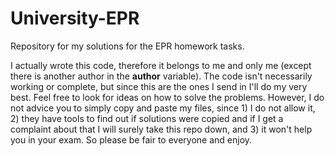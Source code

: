 # University-EPR
Repository for my solutions for the EPR homework tasks. 

I actually wrote this code, therefore it belongs to me and only me (except there is another author in the __author__ variable). The code isn't necessarily working or complete, but since this are the ones I send in I'll do my very best. Feel free to look for ideas on how to solve the problems. However, I do not advice you to simply copy and paste my files, since 1) I do not allow it, 2) they have tools to find out if solutions were copied and if I get a complaint about that I will surely take this repo down, and 3) it won't help you in your exam.
So please be fair to everyone and enjoy.
